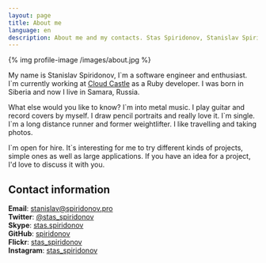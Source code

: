 ```yaml
---
layout: page
title: About me
language: en
description: About me and my contacts. Stas Spiridonov, Stanislav Spiridonov
---
```


{% img profile-image /images/about.jpg %}

My name is Stanislav Spiridonov, I\`m a software engineer and enthusiast. I\`m currently working at [Cloud Castle](http://cloudcastlegroup.com/) as a Ruby developer. I was born in Siberia and now I live in Samara, Russia.

What else would you like to know? I\`m into metal music. I play guitar and record covers by myself. I draw pencil portraits and really love it. I\`m single. I\`m a long distance runner and former weightlifter. I like travelling and taking photos.

I\`m open for hire. It\`s interesting for me to try different kinds of projects, simple ones as well as large applications. If you have an idea for a project, I'd love to discuss it with you.

## Contact information

**Email**: [stanislav@spiridonov.pro](mailto:stanislav@spiridonov.pro)  
**Twitter**: [@stas_spiridonov](http://twitter.com/stas_spiridonov)  
**Skype**: [stas.spiridonov](skype:stas.spiridonov?call)  
**GitHub**: [spiridonov](https://github.com/spiridonov)  
**Flickr**: [stas_spiridonov](http://www.flickr.com/photos/stas_spiridonov/sets/)  
**Instagram**: [stas_spiridonov](http://instagram.com/stas_spiridonov)  